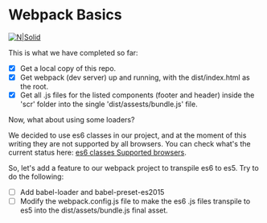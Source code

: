 # Webpack Basics

[![N|Solid](https://i.blogs.es/a4a869/webpack/original.png)](https://webpack.github.io/)

This is what we have completed so far:

  - [x] Get a local copy of this repo.
  - [x] Get webpack (dev server) up and running, with the dist/index.html as the root.
  - [x] Get all .js files for the listed components (footer and header) inside the 'scr' folder into the single 'dist/assests/bundle.js' file.

  Now, what about using some loaders?

  We decided to use es6 classes in our project, and at the moment of this writing they are not supported by all browsers.
You can check what's the current status here: [es6 classes Supported browsers](https://caniuse.com/#search=classes).

So, let's add a feature to our webpack project to transpile es6 to es5. 
Try to do the following:

- [ ]  Add babel-loader and babel-preset-es2015
- [ ] Modify the webpack.config.js file to make the es6 .js files transpile to es5 into the dist/assets/bundle.js final asset.
